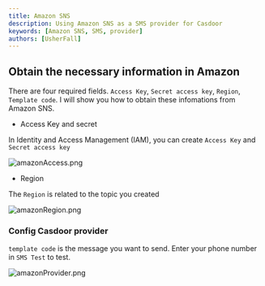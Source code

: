 ```yaml
---
title: Amazon SNS
description: Using Amazon SNS as a SMS provider for Casdoor
keywords: [Amazon SNS, SMS, provider]
authors: [UsherFall]
---
```


## Obtain the necessary information in Amazon

There are four required fields. `Access Key`, `Secret access key`, `Region`, `Template code`. I will show you how to obtain these infomations from Amazon SNS.

- Access Key and secret

In Identity and Access Management (IAM), you can create `Access Key` and `Secret access key`

![amazonAccess.png](/img/providers/sms/amazonAccess.png)

- Region

The `Region` is related to the topic you created

![amazonRegion.png](/img/providers/sms/amazonRegion.png)

### Config Casdoor provider

`template code` is the message you want to send. Enter your phone number in `SMS Test` to test.

![amazonProvider.png](/img/providers/sms/amazonProvider.png)
